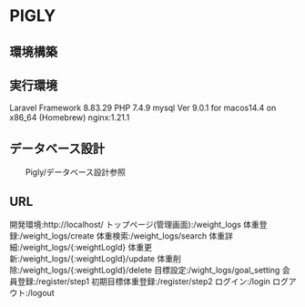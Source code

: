 # PIGLY
## 環境構築
   

  
## 実行環境
  Laravel Framework 8.83.29
  PHP 7.4.9
  mysql  Ver 9.0.1 for macos14.4 on x86_64 (Homebrew)
  nginx:1.21.1
## データベース設計
　　Pigly/データベース設計参照
## URL
  開発環境:http://localhost/
  トップページ(管理画面):/weight_logs
  体重登録:/weight_logs/create
  体重検索:/weight_logs/search
  体重詳細:/weight_logs/{:weightLogId}
  体重更新:/weight_logs/{:weightLogId}/update
  体重削除:/weight_logs/{:weightLogId}/delete
  目標設定:/wight_logs/goal_setting
  会員登録:/register/step1
  初期目標体重登録:/register/step2
  ログイン:/login
  ログアウト:/logout

